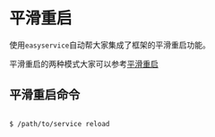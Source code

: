 # 平滑重启

使用`easyservice`自动帮大家集成了框架的平滑重启功能。

平滑重启的两种模式大家可以参考[平滑重启](drpc/graceful.md)

## 平滑重启命令

```shell

$ /path/to/service reload
```